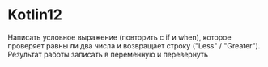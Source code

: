 # Kotlin12
Написать условное выражение (повторить с if и when), которое проверяет равны ли два числа и возвращает строку ("Less" / "Greater").
Результат работы записать в переменную и перевернуть
